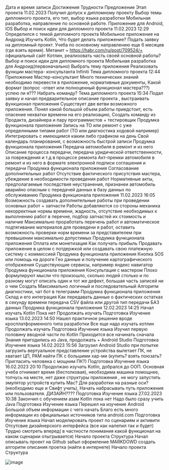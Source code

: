 Дата и время записи	Достижения	Трудности	Предложение	Этап проекта
11.02.2023	Получил допуск к дипломному проекту	Выбор темы дипломного проекта, его тип, выбор языка разработки	Мобильная разработка, направление по основной работе. Приложение для Android, IOS 	Выбор и поиск идеи для дипломного проекта
11.02.2023 12:29	Определился с темой дипломного проекта Мобильное приложение на Андроид	Изучить Kotlin, Что будет делать приложение? Подать заявку на дипломный проект. Учеба по основному направлению еще 6 месяцев (где взять время).	Метанит + https://habr.com/ru/post/709524/+  официальный сайт Котлин, реализовать часть своей основной работы?	Выбор и поиск идеи для дипломного проекта
	Мобильная разработка для Андроид(первоначально)	Выбрать тему приложения	Реализовать функции мастера- консультанта Infiniti	Тема дипломного проекта
12:44	Приложение Мастер-консультант	Много технических знаний необходимо перевести в приложение, нормативные документы, Какой формат (вопрос -ответ или полноценный функционал мастера???) успею ли я???	Набрать команду?	Тема дипломного проекта
15:34	Подал заявку и начал предварительное описание проекта , выстраивать функционал приложения 	Существует две ветви возможного приложения. Понял какой большой объем работы приедстоит, есть опасение нехватки времени на его реализацию, 	Создать команду из Продакта, дизайнера и пару программистов + тестировщик	Продумка функционала приложения
	Запись на ТО или ремонт с уже определнными типами работ (ТО или диагностика ходовой например)	Интегрировать с имеющимся каким либо графиком на день	Свой календарь планирования, с возможность быстрой записи	Продумка функционала приложения
	Передача автомобиля в ремонт и из него	Описание процесса передачи, передача уридической ответственности, за повреждения и т.д в процессе ремонта 	Акт-премки автомобиля в ремонт и из него в формате электронной подписи соглашения и передачи 	Продумка функционала приложения
	Согласование дополнительных работ	Отсутствие фактического присутствия мастера, убеждение в необходимости проведения работ	Нормативные акты, предполагаемые последствия неустранения, признанеи автомобиль аварийно опасным с передачей данных в базу данных по обслуживанию	Продумка функционала приложения
11.02.2023 16:05	Возможность создавать дополнительные работы при проведении основных работ + запчасти	Работы добавляются со стороны механика некорректные нормы времени, жадность, отсутствие необходимых к выполнению работ в перечне, подбор запчастей их стоимость и наличие	Максимально проработать перечень работ и автоматическое подтягивание материалов для  проведени я работ, оставить возможность проверки норм времени за представителем при превышении максимально допустимых	Продумка функционала приложения
	Оплата или монетизация	Как получать прибыль 	Продавать приложение в целом с потдержкой или создавать свою платежную систему с коммиссией 	Продумка функционала приложения
	Кнопка SOS или помощь на дороге	Гео данные и получение картографического отображения	Существующие сервисы, например яндекс навигатор	Продумка функционала приложения
	Консультация с мастером	Плохо формулируют мысли что произошло, сколько людей столько и по разному могут описать один и тот же дефект, большая часть записей ни о чем	Создать Максимально логичный и последовательный Алгоритм диагностики, чат бот в телеграмм	Продумка функционала приложения
	Склад и его интеграция 	Как передавать данные о фактических остатках в секунду времени	передача CSV файла или другой тип передачи БАЗ данных	Продумка функционала приложения
12.02.2023 14:25	Начал изучать Kotlin	Пока нет	Продолжать изучать	Подготовка Изучение языка
13.02.2023 14:50	Нашел практичное решение вроде кросплатформенного типа разработки	Все еще надо изучать котлин	Продолжать изучать	Подготовка Изучение языка
	Изучил первую половину вводной части по Kotlin	Приходится все начинать сначала	Знания пригодились из Java, продолжать + Android Studio	Подготовка Изучение языка
14.02.2023 15:56	Загрузил Android Studio	 при попытке загрузить вертуальное представление устройства вылетает ПК, не хватает ЦП, РАМ	найти ПК с большими хар-ми (купить? взять поюзать? Пригласить человека с мощним ПК?)	Подготовка Изучение языка
16.02.2023 20:10	Продолжаю изучать Kotlin, добрался до ООП.	Основная учеба отнимает время (бестолковая), необходима машина помощнее, топчусь на месте, нет даже структуры приложения , не могу запустить эмулятор устройств	купить Mac? Для разработки на разные оси? (необходимо еще и Свифт учить), Начать набрасывать путь приложения или пользователя. ДИЗАЙН????	Подготовка Изучение языка
27.02.2023 10:38	Закончил с обучением азам Kotlin	пока нет	Надо было сразу учить Java	Подготовка Изучение языка
	Перешел на изучение Android	Большой объем информации с чего начать	Благо есть много информации из официальных источников типа android.com	Подготовка Изучение языка
	Начал моделировать проект по сценариям и активити	Отсутсвие дизайнерского интерфейса (все как налепил так и будет)	Трудно смотреть вперед( в частности понимания какой функционал на каком сценарии отыгрывается)	Начало проекта Структура
	Начал описывать проект на Github	забыл оформление MARKDOWD	создать алгоритм описания проетка (найти в интернете)	Начало проекта Структура
				
				
				
				
				
				
				
				
				
				
				
				
				
![image](https://user-images.githubusercontent.com/110982221/221509611-e3bad872-8975-4c30-a5eb-96d1eb01691c.png)
